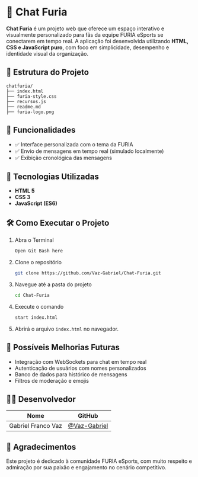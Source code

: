 # 🐾 Chat Furia


**Chat Furia** é um projeto web que oferece um espaço interativo e visualmente personalizado para fãs da equipe FURIA eSports se conectarem em tempo real. A aplicação foi desenvolvida utilizando **HTML, CSS e JavaScript puro**, com foco em simplicidade, desempenho e identidade visual da organização.


## 📁 Estrutura do Projeto


```
chatfuria/
├── index.html
├── furia-style.css
├── recursos.js
├── readme.md
├── furia-logo.png

```


## 🚀 Funcionalidades


- ✅ Interface personalizada com o tema da FURIA
- ✅ Envio de mensagens em tempo real (simulado localmente)
- ✅ Exibição cronológica das mensagens


## 🎨 Tecnologias Utilizadas

- **HTML 5**
- **CSS 3**
- **JavaScript (ES6)**


## 🛠️ Como Executar o Projeto

1. Abra o Terminal
   ```bash
   Open Git Bash here
   ```

1. Clone o repositório
   ```bash
   git clone https://github.com/Vaz-Gabriel/Chat-Furia.git
   ```
   
2. Navegue até a pasta do projeto
   ```bash
   cd Chat-Furia
   ```

3. Execute o comando
   ```bash
   start index.html
   ```

4. Abrirá o arquivo `index.html` no navegador.


## 📌 Possíveis Melhorias Futuras


- Integração com WebSockets para chat em tempo real
- Autenticação de usuários com nomes personalizados
- Banco de dados para histórico de mensagens
- Filtros de moderação e emojis


## 👨‍💻 Desenvolvedor


| Nome     | GitHub                           |
|----------|----------------------------------|
| Gabriel Franco Vaz | [@Vaz-Gabriel](https://github.com/Vaz-Gabriel) |


## 🖤 Agradecimentos


Este projeto é dedicado à comunidade FURIA eSports, com muito respeito e admiração por sua paixão e engajamento no cenário competitivo.
